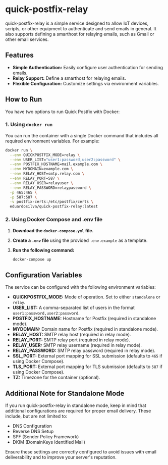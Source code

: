 # quick-postfix-relay

quick-postfix-relay is a simple service designed to allow IoT devices, scripts, or other equipment to authenticate and send emails in general. It also supports defining a smarthost for relaying emails, such as Gmail or other email services.

## Features

- **Simple Authentication:** Easily configure user authentication for sending emails.
- **Relay Support:** Define a smarthost for relaying emails.
- **Flexible Configuration:** Customize settings via environment variables.

## How to Run

You have two options to run Quick Postfix with Docker:

### 1. Using `docker run`

You can run the container with a single Docker command that includes all required environment variables. For example:

```bash
docker run \
  --env QUICKPOSTFIX_MODE=relay \
  --env USER_LIST="user1:password,user2:password" \
  --env POSTFIX_HOSTNAME=mail.example.com \
  --env MYDOMAIN=example.com \
  --env RELAY_HOST=smtp.relay.com \
  --env RELAY_PORT=587 \
  --env RELAY_USER=relayuser \
  --env RELAY_PASSWORD=relaypassword \
  -p 465:465 \
  -p 587:587 \
  -v postfix-certs:/etc/postfix/certs \
  eduardosilva/quick-postfix-relay:latest
```

### 2. Using Docker Compose and .env file

1. **Download the `docker-compose.yml` file.**
2. **Create a `.env` file** using the provided `.env.example` as a template.
3. **Run the following command:**

   ```bash
   docker-compose up
   ```

## Configuration Variables

The service can be configured with the following environment variables:

- **QUICKPOSTFIX_MODE:** Mode of operation. Set to either `standalone` or `relay`.
- **USER_LIST:** A comma-separated list of users in the format `user1:password,user2:password`.
- **POSTFIX_HOSTNAME:** Hostname for Postfix (required in standalone mode).
- **MYDOMAIN:** Domain name for Postfix (required in standalone mode).
- **RELAY_HOST:** SMTP relay host (required in relay mode).
- **RELAY_PORT:** SMTP relay port (required in relay mode).
- **RELAY_USER:** SMTP relay username (required in relay mode).
- **RELAY_PASSWORD:** SMTP relay password (required in relay mode).
- **SSL_PORT:** External port mapping for SSL submission (defaults to `465` if using Docker Compose).
- **TLS_PORT:** External port mapping for TLS submission (defaults to `587` if using Docker Compose).
- **TZ:** Timezone for the container (optional).


## Additional Note for Standalone Mode

If you run quick-postfix-relay in standalone mode, keep in mind that additional configurations are required for proper email delivery. These include, but are not limited to:

- DNS Configuration
- Reverse DNS Setup
- SPF (Sender Policy Framework)
- DKIM (DomainKeys Identified Mail)

Ensure these settings are correctly configured to avoid issues with email deliverability and to improve your server's reputation.